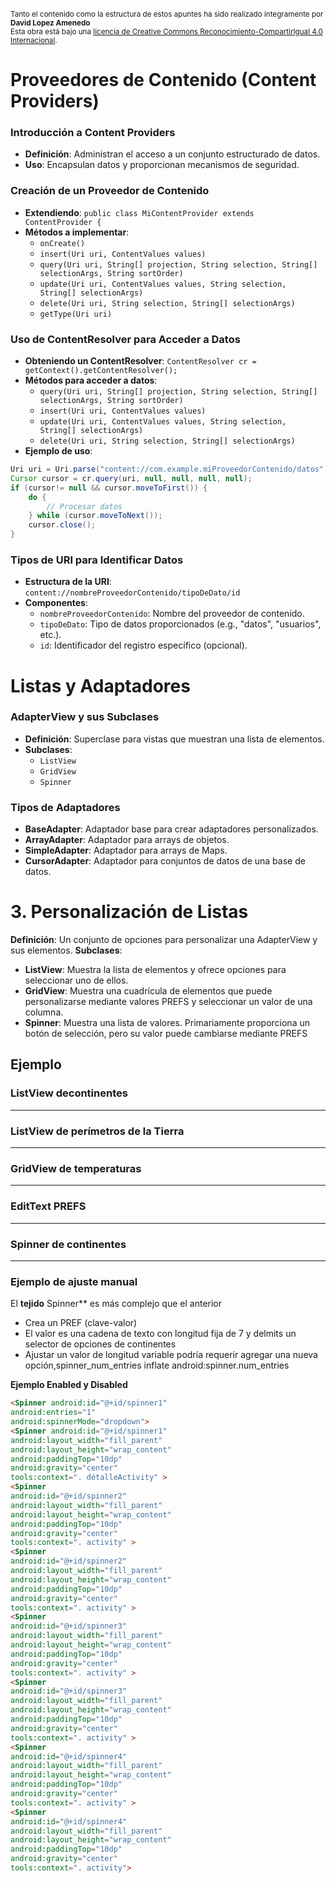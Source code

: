 <br>
<small>Tanto el contenido como la estructura de estos apuntes ha sido realizado integramente por <b>David Lopez Amenedo</b></small><br>
<small>Esta obra está bajo una <a href="https://creativecommons.org/licenses/by-sa/4.0/">licencia de Creative Commons Reconocimiento-CompartirIgual 4.0 Internacional</a>.</small>


# Proveedores de Contenido (Content Providers)


### Introducción a Content Providers

* **Definición**: Administran el acceso a un conjunto estructurado de datos.
* **Uso**: Encapsulan datos y proporcionan mecanismos de seguridad.

### Creación de un Proveedor de Contenido

* **Extendiendo**: `public class MiContentProvider extends ContentProvider {`
* **Métodos a implementar**:
	+ `onCreate()`
	+ `insert(Uri uri, ContentValues values)`
	+ `query(Uri uri, String[] projection, String selection, String[] selectionArgs, String sortOrder)`
	+ `update(Uri uri, ContentValues values, String selection, String[] selectionArgs)`
	+ `delete(Uri uri, String selection, String[] selectionArgs)`
	+ `getType(Uri uri)`


### Uso de ContentResolver para Acceder a Datos

* **Obteniendo un ContentResolver**: `ContentResolver cr = getContext().getContentResolver();`
* **Métodos para acceder a datos**:
	+ `query(Uri uri, String[] projection, String selection, String[] selectionArgs, String sortOrder)`
	+ `insert(Uri uri, ContentValues values)`
	+ `update(Uri uri, ContentValues values, String selection, String[] selectionArgs)`
	+ `delete(Uri uri, String selection, String[] selectionArgs)`
* **Ejemplo de uso**:
```java
Uri uri = Uri.parse("content://com.example.miProveedorContenido/datos");
Cursor cursor = cr.query(uri, null, null, null, null);
if (cursor!= null && cursor.moveToFirst()) {
    do {
        // Procesar datos
    } while (cursor.moveToNext());
    cursor.close();
}
```

### Tipos de URI para Identificar Datos

* **Estructura de la URI**: `content://nombreProveedorContenido/tipoDeDato/id`
* **Componentes**:
	+ `nombreProveedorContenido`: Nombre del proveedor de contenido.
	+ `tipoDeDato`: Tipo de datos proporcionados (e.g., "datos", "usuarios", etc.).
	+ `id`: Identificador del registro específico (opcional).

**Listas y Adaptadores**
=========================

### AdapterView y sus Subclases

* **Definición**: Superclase para vistas que muestran una lista de elementos.
* **Subclases**:
	+ `ListView`
	+ `GridView`
	+ `Spinner`

### Tipos de Adaptadores

* **BaseAdapter**: Adaptador base para crear adaptadores personalizados.
* **ArrayAdapter**: Adaptador para arrays de objetos.
* **SimpleAdapter**: Adaptador para arrays de Maps.
* **CursorAdapter**: Adaptador para conjuntos de datos de una base de datos.

**3. Personalización de Listas**
=====================================

**Definición**: Un conjunto de opciones para personalizar una AdapterView y sus elementos.
**Subclases**:
* **ListView**: Muestra la lista de elementos y ofrece opciones para seleccionar uno de ellos.
* **GridView**: Muestra una cuadrícula de elementos que puede personalizarse mediante valores PREFS y seleccionar un valor de una columna.
* **Spinner**: Muestra una lista de valores. Primariamente proporciona un botón de selección, pero su valor puede cambiarse mediante PREFS

**Ejemplo**
------------------------------

### ListView decontinentes
------------------------------

### ListView de perímetros de la Tierra
------------------------------

### GridView de temperaturas
------------------------------

### EditText PREFS
------------------------------

### Spinner de continentes
------------------------------

### Ejemplo de ajuste manual
El **tejido** Spinner** es más complejo que el anterior
- Crea un PREF (clave-valor)
- El valor es una cadena de texto con longitud fija de 7 y delmits un selector de opciones de continentes
- Ajustar un valor de longitud variable podría requerir agregar una nueva opción,spinner_num_entries inflate android:spinner.num_entries

**Ejemplo Enabled y Disabled**
```html
<Spinner android:id="@+id/spinner1"
android:entries="1"
android:spinnerMode="dropdown">
<Spinner android:id="@+id/spinner1"
android:layout_width="fill_parent"
android:layout_height="wrap_content"
android:paddingTop="10dp"
android:gravity="center"
tools:context=". détalleActivity" >
<Spinner
android:id="@+id/spinner2"
android:layout_width="fill_parent"
android:layout_height="wrap_content"
android:paddingTop="10dp"
android:gravity="center"
tools:context=". activity" >
<Spinner
android:id="@+id/spinner2"
android:layout_width="fill_parent"
android:layout_height="wrap_content"
android:paddingTop="10dp"
android:gravity="center"
tools:context=". activity" >
<Spinner
android:id="@+id/spinner3"
android:layout_width="fill_parent"
android:layout_height="wrap_content"
android:paddingTop="10dp"
android:gravity="center"
tools:context=". activity" >
<Spinner
android:id="@+id/spinner3"
android:layout_width="fill_parent"
android:layout_height="wrap_content"
android:paddingTop="10dp"
android:gravity="center"
tools:context=". activity" >
<Spinner
android:id="@+id/spinner4"
android:layout_width="fill_parent"
android:layout_height="wrap_content"
android:paddingTop="10dp"
android:gravity="center"
tools:context=". activity" >
<Spinner
android:id="@+id/spinner4"
android:layout_width="fill_parent"
android:layout_height="wrap_content"
android:paddingTop="10dp"
android:gravity="center"
tools:context=". activity">
```